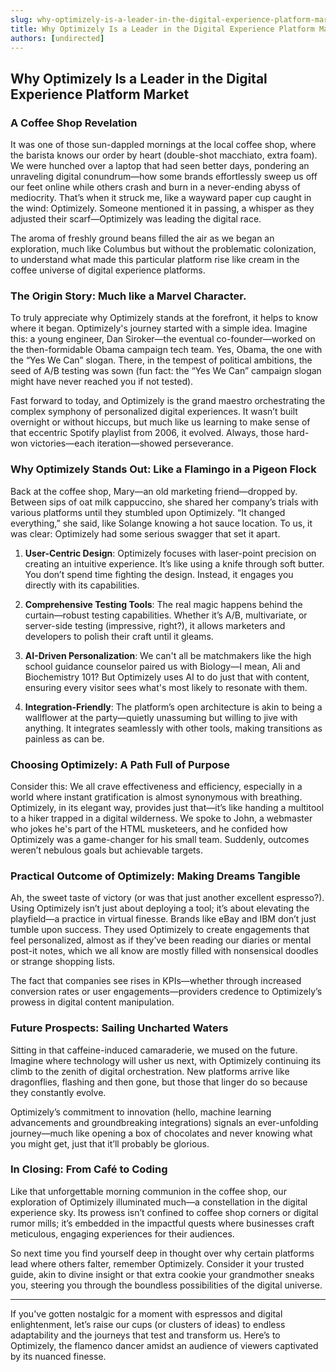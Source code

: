 ```yaml
---
slug: why-optimizely-is-a-leader-in-the-digital-experience-platform-market
title: Why Optimizely Is a Leader in the Digital Experience Platform Market
authors: [undirected]
---
```



## Why Optimizely Is a Leader in the Digital Experience Platform Market

### A Coffee Shop Revelation

It was one of those sun-dappled mornings at the local coffee shop, where the barista knows our order by heart (double-shot macchiato, extra foam). We were hunched over a laptop that had seen better days, pondering an unraveling digital conundrum—how some brands effortlessly sweep us off our feet online while others crash and burn in a never-ending abyss of mediocrity. That’s when it struck me, like a wayward paper cup caught in the wind: Optimizely. Someone mentioned it in passing, a whisper as they adjusted their scarf—Optimizely was leading the digital race.

The aroma of freshly ground beans filled the air as we began an exploration, much like Columbus but without the problematic colonization, to understand what made this particular platform rise like cream in the coffee universe of digital experience platforms.

### The Origin Story: Much like a Marvel Character.

To truly appreciate why Optimizely stands at the forefront, it helps to know where it began. Optimizely's journey started with a simple idea. Imagine this: a young engineer, Dan Siroker—the eventual co-founder—worked on the then-formidable Obama campaign tech team. Yes, Obama, the one with the “Yes We Can” slogan. There, in the tempest of political ambitions, the seed of A/B testing was sown (fun fact: the “Yes We Can” campaign slogan might have never reached you if not tested).

Fast forward to today, and Optimizely is the grand maestro orchestrating the complex symphony of personalized digital experiences. It wasn’t built overnight or without hiccups, but much like us learning to make sense of that eccentric Spotify playlist from 2006, it evolved. Always, those hard-won victories—each iteration—showed perseverance.

### Why Optimizely Stands Out: Like a Flamingo in a Pigeon Flock

Back at the coffee shop, Mary—an old marketing friend—dropped by. Between sips of oat milk cappuccino, she shared her company’s trials with various platforms until they stumbled upon Optimizely. “It changed everything,” she said, like Solange knowing a hot sauce location. To us, it was clear: Optimizely had some serious swagger that set it apart.

1. **User-Centric Design**: Optimizely focuses with laser-point precision on creating an intuitive experience. It’s like using a knife through soft butter. You don’t spend time fighting the design. Instead, it engages you directly with its capabilities. 
   
2. **Comprehensive Testing Tools**: The real magic happens behind the curtain—robust testing capabilities. Whether it’s A/B, multivariate, or server-side testing (impressive, right?), it allows marketers and developers to polish their craft until it gleams.

3. **AI-Driven Personalization**: We can't all be matchmakers like the high school guidance counselor paired us with Biology—I mean, Ali and Biochemistry 101? But Optimizely uses AI to do just that with content, ensuring every visitor sees what's most likely to resonate with them.

4. **Integration-Friendly**: The platform’s open architecture is akin to being a wallflower at the party—quietly unassuming but willing to jive with anything. It integrates seamlessly with other tools, making transitions as painless as can be.

### Choosing Optimizely: A Path Full of Purpose

Consider this: We all crave effectiveness and efficiency, especially in a world where instant gratification is almost synonymous with breathing. Optimizely, in its elegant way, provides just that—it’s like handing a multitool to a hiker trapped in a digital wilderness. We spoke to John, a webmaster who jokes he's part of the HTML musketeers, and he confided how Optimizely was a game-changer for his small team. Suddenly, outcomes weren’t nebulous goals but achievable targets.

### Practical Outcome of Optimizely: Making Dreams Tangible

Ah, the sweet taste of victory (or was that just another excellent espresso?). Using Optimizely isn’t just about deploying a tool; it’s about elevating the playfield—a practice in virtual finesse. Brands like eBay and IBM don’t just tumble upon success. They used Optimizely to create engagements that feel personalized, almost as if they’ve been reading our diaries or mental post-it notes, which we all know are mostly filled with nonsensical doodles or strange shopping lists.

The fact that companies see rises in KPIs—whether through increased conversion rates or user engagements—providers credence to Optimizely’s prowess in digital content manipulation.

### Future Prospects: Sailing Uncharted Waters

Sitting in that caffeine-induced camaraderie, we mused on the future. Imagine where technology will usher us next, with Optimizely continuing its climb to the zenith of digital orchestration. New platforms arrive like dragonflies, flashing and then gone, but those that linger do so because they constantly evolve.

Optimizely’s commitment to innovation (hello, machine learning advancements and groundbreaking integrations) signals an ever-unfolding journey—much like opening a box of chocolates and never knowing what you might get, just that it’ll probably be glorious.

### In Closing: From Café to Coding

Like that unforgettable morning communion in the coffee shop, our exploration of Optimizely illuminated much—a constellation in the digital experience sky. Its prowess isn’t confined to coffee shop corners or digital rumor mills; it’s embedded in the impactful quests where businesses craft meticulous, engaging experiences for their audiences.

So next time you find yourself deep in thought over why certain platforms lead where others falter, remember Optimizely. Consider it your trusted guide, akin to divine insight or that extra cookie your grandmother sneaks you, steering you through the boundless possibilities of the digital universe.

---

If you've gotten nostalgic for a moment with espressos and digital enlightenment, let’s raise our cups (or clusters of ideas) to endless adaptability and the journeys that test and transform us. Here’s to Optimizely, the flamenco dancer amidst an audience of viewers captivated by its nuanced finesse.